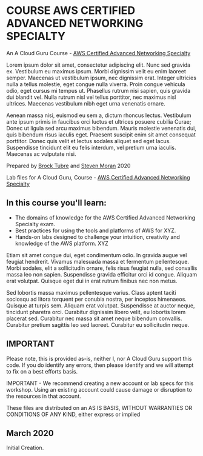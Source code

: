 # COURSE AWS CERTIFIED ADVANCED NETWORKING SPECIALTY
An A Cloud Guru Course - 
[AWS Certified Advanced Networking Specialty](https://acloud.guru/learn/aws-networking-specialty)

Lorem ipsum dolor sit amet, consectetur adipiscing elit. Nunc sed gravida ex. Vestibulum eu maximus ipsum. Morbi dignissim velit eu enim laoreet semper. Maecenas ut vestibulum ipsum, nec dignissim erat. Integer ultricies nulla a tellus molestie, eget congue nulla viverra. Proin congue vehicula odio, eget cursus mi tempus ut. Phasellus rutrum nisi sapien, quis gravida dui blandit vel. Nulla rutrum nisl vel tellus porttitor, nec maximus nisl ultrices. Maecenas vestibulum nibh eget urna venenatis ornare.

Aenean massa nisi, euismod eu sem a, dictum rhoncus lectus. Vestibulum ante ipsum primis in faucibus orci luctus et ultrices posuere cubilia Curae; Donec ut ligula sed arcu maximus bibendum. Mauris molestie venenatis dui, quis bibendum risus iaculis eget. Praesent suscipit enim sit amet consequat porttitor. Donec quis velit et lectus sodales aliquet sed eget lacus. Suspendisse tincidunt elit eu felis interdum, vel pretium urna iaculis. Maecenas ac vulputate nisi.

Prepared by [Brock Tubre](https://learn.acloud.guru/profile/brock-tubre) and [Steven Moran](#) 2020

Lab files for A Cloud Guru, Course - [AWS Certified Advanced Networking Specialty](https://acloud.guru/learn/aws-networking-specialty)

## In this course you'll learn:
- The domains of knowledge for the AWS Certified Advanced Networking Specialty exam.
- Best practices for using the tools and platforms of AWS for XYZ.
- Hands-on labs designed to challenge your intuition, creativity and knowledge of the AWS platform. XYZ

Etiam sit amet congue dui, eget condimentum odio. In gravida augue vel feugiat hendrerit. Vivamus malesuada massa et fermentum pellentesque. Morbi sodales, elit a sollicitudin ornare, felis risus feugiat nulla, sed convallis massa leo non sapien. Suspendisse gravida efficitur orci id congue. Aliquam erat volutpat. Quisque eget dui in erat rutrum finibus nec non metus. 

Sed lobortis massa maximus pellentesque varius. Class aptent taciti sociosqu ad litora torquent per conubia nostra, per inceptos himenaeos. Quisque at turpis sem. Aliquam erat volutpat. Suspendisse at auctor neque, tincidunt pharetra orci. Curabitur dignissim libero velit, eu lobortis lorem placerat sed. Curabitur nec massa sit amet neque bibendum convallis. Curabitur pretium sagittis leo sed laoreet. Curabitur eu sollicitudin neque.

## IMPORTANT
Please note, this is provided as-is, neither I, nor A Cloud Guru support this code. If you do identify any errors, then please identify and we will attempt to fix on a best efforts basis.

IMPORTANT - We recommend creating a new account or lab specs for this workshop. Using an existing account could cause damage or disruption to the resources in that account.

These files are distributed on an AS IS BASIS, WITHOUT WARRANTIES OR CONDITIONS OF ANY KIND, either express or implied


## March 2020
Initial Creation.

